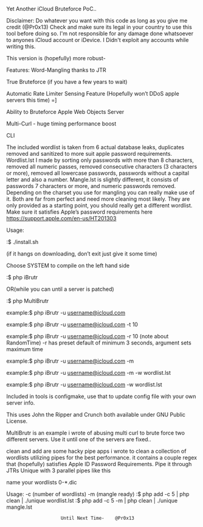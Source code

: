 Yet Another iCloud Bruteforce PoC..

Disclaimer: Do whatever you want with this code as long as you give me credit (@Pr0x13) 
Check and make sure its legal in your country to use this tool before doing so.
I'm not responsible for any damage done whatsoever to anyones iCloud account or iDevice.
I Didn't exploit any accounts while writing this.

This version is (hopefully) more robust- 

Features:
Word-Mangling thanks to JTR

True Bruteforce (if you have a few years to wait)

Automatic Rate Limiter Sensing Feature (Hopefully won’t DDoS apple servers this time) =]

Ability to Bruteforce Apple Web Objects Server 

Multi-Curl - huge timing performance boost 

CLI


The included wordlist is taken from 6 actual database leaks, duplicates removed and sanitized to more suit apple password requirements. Wordlist.lst I made by sorting only passwords with more than 8 characters, removed all numeric passes, removed consecutive characters (3 characters or more), removed all lowercase passwords, passwords without a capital letter and also a number. 
Mangle.lst is slightly different, it consists of passwords 7 characters or more,  and numeric passwords removed. Depending on the charset you use for mangling you can really make use of it. Both are far from perfect and need more cleaning most likely. They are only provided as a starting point, you should really get a different wordlist. Make sure it satisfies Apple’s password requirements here https://support.apple.com/en-us/HT201303


Usage:

:$ ./install.sh

(if it hangs on downloading, don’t exit just give it some time)

Choose SYSTEM to compile on the left hand side

:$ php iBrutr

OR(while you can until a server is patched)

:$ php MultiBrutr

example:$ php iBrutr -u username@icloud.com

example:$ php iBrutr -u username@icloud.com -t 10

example:$ php iBrutr -u username@icloud.com -r 10 
(note about RandomTime) -r has preset default of minimum 3 seconds, argument sets maximum time 

example:$ php iBrutr -u username@icloud.com -m

example:$ php iBrutr -u username@icloud.com -m -w wordlist.lst

example:$ php iBrutr -u username@icloud.com -w wordlist.lst


Included in tools is configmake, use that to update config file with your own server info.



This uses John the Ripper and Crunch both available under GNU Public License.

MultiBrutr is an example i wrote of abusing multi curl  to brute force two different servers. 
Use it until one of the servers are fixed..

clean and add are some hacky pipe apps i wrote to clean a collection of wordlists utilizing pipes for 
the best performance. it contains a couple regex that (hopefully) satisfies Apple ID Password Requirements. Pipe it through JTRs Unique with 3 parallel pipes like this 

name your wordlists 0-*.dic

Usage:
-c (number of wordlists)
-m (mangle ready)
:$ php add -c 5 | php clean | ./unique wordlist.lst
:$ php add -c 5 -m | php clean | ./unique mangle.lst


                        Until Next Time-    @Pr0x13
